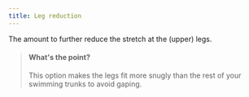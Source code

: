 ```yaml
---
title: Leg reduction
---
```


The amount to further reduce the stretch at the (upper) legs.

> #### What's the point?
> 
> This option makes the legs fit more snugly than the rest of your swimming trunks to avoid gaping.